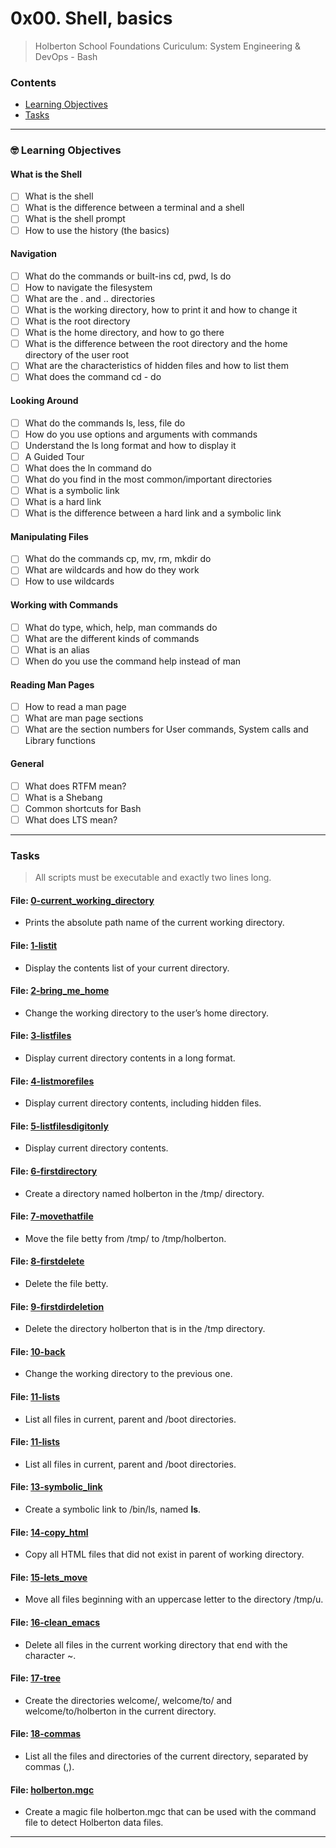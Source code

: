 # 0x00. Shell, basics
> Holberton School Foundations Curiculum: System Engineering & DevOps - Bash

### Contents
- [Learning Objectives](https://github.com/michedomingo/holberton-system_engineering-devops/tree/master/0x00-shell_basics/#basics)
- [Tasks](https://github.com/michedomingo/holberton-system_engineering-devops/tree/master/0x00-shell_basics/#tasks)
___
<a name="basics"></a>

### 🤓 Learning Objectives
#### What is the Shell
- [ ] What is the shell
- [ ] What is the difference between a terminal and a shell
- [ ] What is the shell prompt
- [ ] How to use the history (the basics)
#### Navigation
- [ ] What do the commands or built-ins cd, pwd, ls do
- [ ] How to navigate the filesystem
- [ ] What are the . and .. directories
- [ ] What is the working directory, how to print it and how to change it
- [ ] What is the root directory
- [ ] What is the home directory, and how to go there
- [ ] What is the difference between the root directory and the home directory of the user root
- [ ] What are the characteristics of hidden files and how to list them
- [ ] What does the command cd - do
#### Looking Around
- [ ] What do the commands ls, less, file do
- [ ] How do you use options and arguments with commands
- [ ] Understand the ls long format and how to display it
- [ ] A Guided Tour
- [ ] What does the ln command do
- [ ] What do you find in the most common/important directories
- [ ] What is a symbolic link
- [ ] What is a hard link
- [ ] What is the difference between a hard link and a symbolic link
#### Manipulating Files
- [ ] What do the commands cp, mv, rm, mkdir do
- [ ] What are wildcards and how do they work
- [ ] How to use wildcards
#### Working with Commands
- [ ] What do type, which, help, man commands do
- [ ] What are the different kinds of commands
- [ ] What is an alias
- [ ] When do you use the command help instead of man
#### Reading Man Pages
- [ ] How to read a man page
- [ ] What are man page sections
- [ ] What are the section numbers for User commands, System calls and Library functions
#### General
- [ ] What does RTFM mean?
- [ ] What is a Shebang
- [ ] Common shortcuts for Bash
- [ ] What does LTS mean?
___
<a name="tasks"></a>
### Tasks
> All scripts must be executable and exactly two lines long.

#### File: [0-current_working_directory](https://github.com/michedomingo/holberton-system_engineering-devops/blob/master/0x00-shell_basics/0-current_working_directory)
- Prints the absolute path name of the current working directory.

#### File: [1-listit](https://github.com/michedomingo/holberton-system_engineering-devops/blob/master/0x00-shell_basics/1-listit)
- Display the contents list of your current directory.

#### File: [2-bring_me_home](https://github.com/michedomingo/holberton-system_engineering-devops/blob/master/0x00-shell_basics/2-bring_me_home)
- Change the working directory to the user’s home directory.

#### File: [3-listfiles](https://github.com/michedomingo/holberton-system_engineering-devops/blob/master/0x00-shell_basics/3-listfiles)
- Display current directory contents in a long format.

#### File: [4-listmorefiles](https://github.com/michedomingo/holberton-system_engineering-devops/blob/master/0x00-shell_basics/4-listmorefiles)
- Display current directory contents, including hidden files.

#### File: [5-listfilesdigitonly](https://github.com/michedomingo/holberton-system_engineering-devops/blob/master/0x00-shell_basics/5-listfilesdigitonly)
- Display current directory contents.

#### File: [6-firstdirectory](https://github.com/michedomingo/holberton-system_engineering-devops/blob/master/0x00-shell_basics/6-firstdirectory)
- Create a directory named holberton in the /tmp/ directory.

#### File: [7-movethatfile](https://github.com/michedomingo/holberton-system_engineering-devops/blob/master/0x00-shell_basics/7-movethatfile)
- Move the file betty from /tmp/ to /tmp/holberton.

#### File: [8-firstdelete](https://github.com/michedomingo/holberton-system_engineering-devops/blob/master/0x00-shell_basics/8-firstdelete)
- Delete the file betty.

#### File: [9-firstdirdeletion](https://github.com/michedomingo/holberton-system_engineering-devops/blob/master/0x00-shell_basics/9-firstdirdeletion)
- Delete the directory holberton that is in the /tmp directory.

#### File: [10-back](https://github.com/michedomingo/holberton-system_engineering-devops/blob/master/0x00-shell_basics/10-back)
- Change the working directory to the previous one.

#### File: [11-lists](https://github.com/michedomingo/holberton-system_engineering-devops/blob/master/0x00-shell_basics/11-lists)
- List all files in current, parent and /boot directories.

#### File: [11-lists](https://github.com/michedomingo/holberton-system_engineering-devops/blob/master/0x00-shell_basics/11-lists)
- List all files in current, parent and /boot directories.

#### File: [13-symbolic_link](https://github.com/michedomingo/holberton-system_engineering-devops/blob/master/0x00-shell_basics/13-symbolic_link)
- Create a symbolic link to /bin/ls, named __ls__.

#### File: [14-copy_html](https://github.com/michedomingo/holberton-system_engineering-devops/blob/master/0x00-shell_basics/14-copy_html)
- Copy all HTML files that did not exist in parent of working directory.

#### File: [15-lets_move](https://github.com/michedomingo/holberton-system_engineering-devops/blob/master/0x00-shell_basics/15-lets_move)
- Move all files beginning with an uppercase letter to the directory /tmp/u.

#### File: [16-clean_emacs](https://github.com/michedomingo/holberton-system_engineering-devops/blob/master/0x00-shell_basics/16-clean_emacs)
- Delete all files in the current working directory that end with the character ~.

#### File: [17-tree](https://github.com/michedomingo/holberton-system_engineering-devops/blob/master/0x00-shell_basics/17-tree)
- Create the directories welcome/, welcome/to/ and welcome/to/holberton in the current directory.

#### File: [18-commas](https://github.com/michedomingo/holberton-system_engineering-devops/blob/master/0x00-shell_basics/18-commas)
- List all the files and directories of the current directory, separated by commas (,).

#### File: [holberton.mgc](https://github.com/michedomingo/holberton-system_engineering-devops/blob/master/0x00-shell_basics/holberton.mgc)
- Create a magic file holberton.mgc that can be used with the command file to detect Holberton data files. 
___
